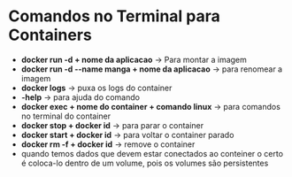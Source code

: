 # Comandos no Terminal para Containers
- **docker run -d + nome da aplicacao** -> Para montar a imagem
- **docker run -d --name manga + nome da aplicacao** -> para renomear a imagem
- **docker logs** -> puxa os logs do container
- **-help** -> para ajuda do comando
- **docker exec + nome do container + comando linux** -> para comandos no terminal do container
- **docker stop + docker id** -> para parar o container
- **docker start + docker id** -> para voltar o container parado
- **docker rm -f + docker id** -> remove o container
- quando temos dados que devem estar conectados ao conteiner o certo é coloca-lo dentro de um volume, pois os volumes são persistentes

